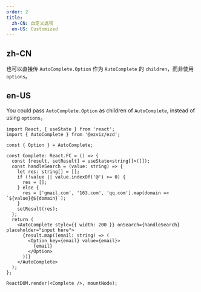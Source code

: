 ```yaml
---
order: 2
title:
  zh-CN: 自定义选项
  en-US: Customized
---
```


## zh-CN

也可以直接传 `AutoComplete.Option` 作为 `AutoComplete` 的 `children`，而非使用 `options`。

## en-US

You could pass `AutoComplete.Option` as children of `AutoComplete`, instead of using `options`。

```tsx
import React, { useState } from 'react';
import { AutoComplete } from '@ezviz/ezd';

const { Option } = AutoComplete;

const Complete: React.FC = () => {
  const [result, setResult] = useState<string[]>([]);
  const handleSearch = (value: string) => {
    let res: string[] = [];
    if (!value || value.indexOf('@') >= 0) {
      res = [];
    } else {
      res = ['gmail.com', '163.com', 'qq.com'].map(domain => `${value}@${domain}`);
    }
    setResult(res);
  };
  return (
    <AutoComplete style={{ width: 200 }} onSearch={handleSearch} placeholder="input here">
      {result.map((email: string) => (
        <Option key={email} value={email}>
          {email}
        </Option>
      ))}
    </AutoComplete>
  );
};

ReactDOM.render(<Complete />, mountNode);
```
